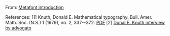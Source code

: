From: [Metafont introduction](https://www.win.tue.nl/~aeb/tex/mf/metafont.html)


References: 
[1] Knuth, Donald E. Mathematical typography. Bull. Amer. Math. Soc. (N.S.) 1 (1979), no. 2, 337--372. [PDF](https://projecteuclid.org/euclid.bams/1183544082)
[2] [Donal E. Knuth interview by advogato](https://web.archive.org/web/20000304105220/http://www.advogato.org/article/28.html)

